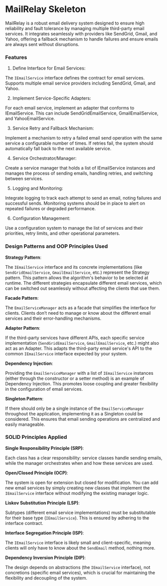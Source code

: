 # MailRelay Skeleton

MailRelay is a robust email delivery system designed to ensure high reliability and fault tolerance by managing multiple third-party email services. It integrates seamlessly with providers like SendGrid, Gmail, and Yahoo, offering a fallback mechanism to handle failures and ensure emails are always sent without disruptions.

### Features

1.  Define Interface for Email Services: 
     
The `IEmailService` interface defines the contract for email services. Supports multiple email service providers including SendGrid, Gmail, and Yahoo.

2. Implement Service-Specific Adapters:

For each email service, implement an adapter that conforms to IEmailService. This can include SendGridEmailService, GmailEmailService, and YahooEmailService.

3. Service Retry and Fallback Mechanism:

Implement a mechanism to retry a failed email send operation with the same service a configurable number of times.
If retries fail, the system should automatically fall back to the next available service.

4. Service Orchestrator/Manager:

Create a service manager that holds a list of IEmailService instances and manages the process of sending emails, handling retries, and switching between services.

5. Logging and Monitoring:

Integrate logging to track each attempt to send an email, noting failures and successful sends.
Monitoring systems should be in place to alert on repeated failures or degraded performance.

6. Configuration Management:

Use a configuration system to manage the list of services and their priorities, retry limits, and other operational parameters.

### Design Patterns and OOP Principles Used

**Strategy Pattern**:

The `IEmailService` interface and its concrete implementations (like `SendGridEmailService`, `GmailEmailService`, etc.) represent the Strategy pattern. This pattern allows the algorithm's behavior to be selected at runtime. The different strategies encapsulate different email services, which can be switched out seamlessly without affecting the clients that use them.

**Facade Pattern**:

The `EmailServiceManager` acts as a facade that simplifies the interface for clients. Clients don’t need to manage or know about the different email services and their error-handling mechanisms.

**Adapter Pattern**:

If the third-party services have different APIs, each specific service implementation (`SendGridEmailService`, `GmailEmailService`, etc.) might also act as an Adapter. This adapts the third-party email service's API to the common `IEmailService` interface expected by your system.

**Dependency Injection**:

Providing the `EmailServiceManager` with a list of `IEmailService` instances (either through the constructor or a setter method) is an example of Dependency Injection. This promotes loose coupling and greater flexibility in the configuration of email services.

**Singleton Pattern**:

If there should only be a single instance of the `EmailServiceManager` throughout the application, implementing it as a Singleton could be considered. This ensures that email sending operations are centralized and easily manageable.

### SOLID Principles Applied

**Single Responsibility Principle (SRP)**:

Each class has a clear responsibility: service classes handle sending emails, while the manager orchestrates when and how these services are used.

**Open/Closed Principle (OCP)**:

The system is open for extension but closed for modification. You can add new email services by simply creating new classes that implement the `IEmailService` interface without modifying the existing manager logic.

**Liskov Substitution Principle (LSP)**:

Subtypes (different email service implementations) must be substitutable for their base type (`IEmailService`). This is ensured by adhering to the interface contract.

**Interface Segregation Principle (ISP)**:

The `IEmailService` interface is likely small and client-specific, meaning clients will only have to know about the `SendEmail` method, nothing more.

**Dependency Inversion Principle (DIP)**:

The design depends on abstractions (the `IEmailService` interface), not concretions (specific email services), which is crucial for maintaining the flexibility and decoupling of the system.